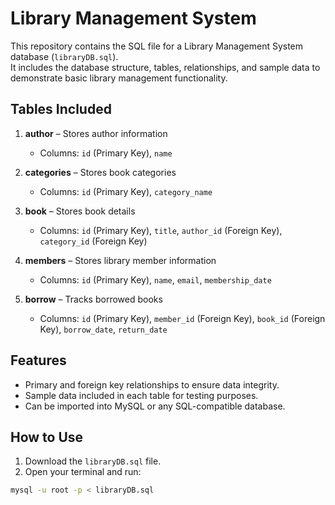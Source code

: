 # Library Management System

This repository contains the SQL file for a Library Management System database (`libraryDB.sql`).  
It includes the database structure, tables, relationships, and sample data to demonstrate basic library management functionality.

## Tables Included

1. **author** – Stores author information  
   - Columns: `id` (Primary Key), `name`

2. **categories** – Stores book categories  
   - Columns: `id` (Primary Key), `category_name`

3. **book** – Stores book details  
   - Columns: `id` (Primary Key), `title`, `author_id` (Foreign Key), `category_id` (Foreign Key)

4. **members** – Stores library member information  
   - Columns: `id` (Primary Key), `name`, `email`, `membership_date`

5. **borrow** – Tracks borrowed books  
   - Columns: `id` (Primary Key), `member_id` (Foreign Key), `book_id` (Foreign Key), `borrow_date`, `return_date`

## Features

- Primary and foreign key relationships to ensure data integrity.  
- Sample data included in each table for testing purposes.  
- Can be imported into MySQL or any SQL-compatible database.

## How to Use

1. Download the `libraryDB.sql` file.  
2. Open your terminal and run:

```bash
mysql -u root -p < libraryDB.sql
